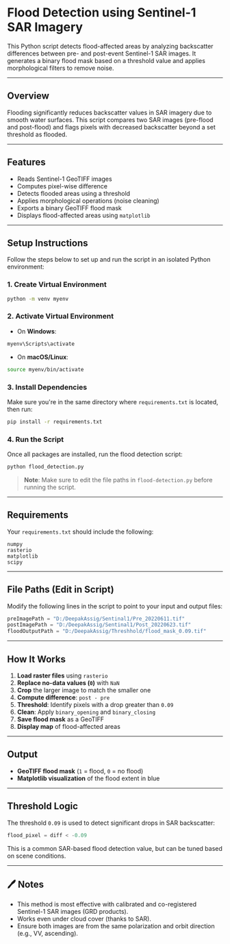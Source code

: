 # Flood Detection using Sentinel-1 SAR Imagery

This Python script detects flood-affected areas by analyzing backscatter differences between pre- and post-event Sentinel-1 SAR images. It generates a binary flood mask based on a threshold value and applies morphological filters to remove noise.

---

## Overview

Flooding significantly reduces backscatter values in SAR imagery due to smooth water surfaces. This script compares two SAR images (pre-flood and post-flood) and flags pixels with decreased backscatter beyond a set threshold as flooded.

---

## Features

- Reads Sentinel-1 GeoTIFF images
- Computes pixel-wise difference
- Detects flooded areas using a threshold
- Applies morphological operations (noise cleaning)
- Exports a binary GeoTIFF flood mask
- Displays flood-affected areas using `matplotlib`

---

## Setup Instructions

Follow the steps below to set up and run the script in an isolated Python environment:

### 1. Create Virtual Environment

```bash
python -m venv myenv
```

### 2. Activate Virtual Environment

- On **Windows**:

```bash
myenv\Scripts\activate
```

- On **macOS/Linux**:

```bash
source myenv/bin/activate
```

### 3. Install Dependencies

Make sure you're in the same directory where `requirements.txt` is located, then run:

```bash
pip install -r requirements.txt
```

### 4. Run the Script

Once all packages are installed, run the flood detection script:

```bash
python flood_detection.py
```

> **Note**: Make sure to edit the file paths in `flood-detection.py` before running the script.

---

## Requirements

Your `requirements.txt` should include the following:

```
numpy
rasterio
matplotlib
scipy
```

---

## File Paths (Edit in Script)

Modify the following lines in the script to point to your input and output files:

```python
preImagePath = "D:/DeepakAssig/Sentinal1/Pre_20220611.tif"
postImagePath = "D:/DeepakAssig/Sentinal1/Post_20220623.tif"
floodOutputPath = "D:/DeepakAssig/Threshhold/flood_mask_0.09.tif"
```

---

## How It Works

1. **Load raster files** using `rasterio`
2. **Replace no-data values (`0`)** with `NaN`
3. **Crop** the larger image to match the smaller one
4. **Compute difference**: `post - pre`
5. **Threshold**: Identify pixels with a drop greater than `0.09`
6. **Clean**: Apply `binary_opening` and `binary_closing`
7. **Save flood mask** as a GeoTIFF
8. **Display map** of flood-affected areas

---

## Output

- **GeoTIFF flood mask** (`1` = flood, `0` = no flood)
- **Matplotlib visualization** of the flood extent in blue

---

## Threshold Logic

The threshold `0.09` is used to detect significant drops in SAR backscatter:

```python
flood_pixel = diff < -0.09
```

This is a common SAR-based flood detection value, but can be tuned based on scene conditions.

---

## 🖊️ Notes

- This method is most effective with calibrated and co-registered Sentinel-1 SAR images (GRD products).
- Works even under cloud cover (thanks to SAR).
- Ensure both images are from the same polarization and orbit direction (e.g., VV, ascending).
